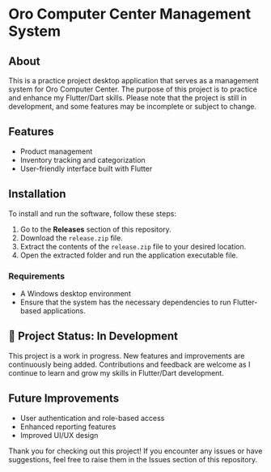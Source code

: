 # Oro Computer Center Management System

## About
This is a practice project desktop application that serves as a management system for Oro Computer Center. The purpose of this project is to practice and enhance my Flutter/Dart skills. Please note that the project is still in development, and some features may be incomplete or subject to change.

## Features
- Product management
- Inventory tracking and categorization
- User-friendly interface built with Flutter

## Installation
To install and run the software, follow these steps:

1. Go to the **Releases** section of this repository.
2. Download the `release.zip` file.
3. Extract the contents of the `release.zip` file to your desired location.
4. Open the extracted folder and run the application executable file.

### Requirements
- A Windows desktop environment
- Ensure that the system has the necessary dependencies to run Flutter-based applications.

## 🚧 Project Status: In Development
This project is a work in progress. New features and improvements are continuously being added. Contributions and feedback are welcome as I continue to learn and grow my skills in Flutter/Dart development.

## Future Improvements
- User authentication and role-based access
- Enhanced reporting features
- Improved UI/UX design

Thank you for checking out this project! If you encounter any issues or have suggestions, feel free to raise them in the Issues section of this repository.
